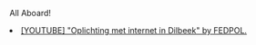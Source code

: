 

All Aboard!

<li><a href="https://www.youtube.com/watch?v=PAKsLLd-N-U">[YOUTUBE] "Oplichting met internet in Dilbeek" by FEDPOL.</a></li>
